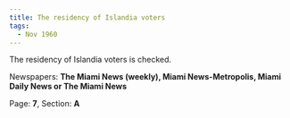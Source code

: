 ```yaml
---  
title: The residency of Islandia voters  
tags:  
  - Nov 1960  
---  
```

  
The residency of Islandia voters is checked.  
  
Newspapers: **The Miami News (weekly), Miami News-Metropolis, Miami Daily News or The Miami News**  
  
Page: **7**, Section: **A** 
